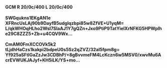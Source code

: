 #### GCM R 20/0c/400 L 20/0c/400
**SWGqukns1EKgAN1e**<br/>**XFRncUsLAj90b9DayfB5udglqzbpi85w8ZfVE+U1yqM=**<br/>**L/qkWHOqHLho2WsI7SlaAJ1Y7gQZn+Jxo9PtiP9TatYielXrNFKG5HPWpIhe29C8ZZZ5+Zb+u4CQV9Wx...**<br/><br/>
**CmAM0FmXCCOVk5k2**<br/>**tLjdhHaCzs1kakpi2bdpeU0s5Sz2qZVZ/32aI5fpm8g=**<br/>**Yf925aSFtlGaZzJw3CDBhP/+8gBvvmeFM4LcKczn6w5MSV0/xwvMu6AcrEVWUKJAJyf+KH5iLK/YS+mo...**